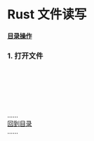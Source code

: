 # Rust 文件读写


#### [目录操作](directory.md)

### 1. 打开文件

<br />
<br />
<br />
<br />
<br />

......     
[回到目录](../contents_page.md)     
......

